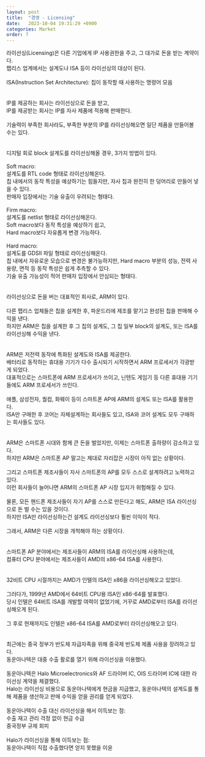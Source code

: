 ```yaml
---
layout: post
title:  "경영 - Licensing"
date:   2023-10-04 19:31:29 +0900
categories: Market
order: 7
---
```


라이선싱(Licensing)은 다른 기업에게 IP 사용권한을 주고, 그 대가로 돈을 받는 계약이다.<br>
팹리스 업계에서는 설계도나 ISA 등이 라이선싱의 대상이 된다.<br>
<br>
ISA(Instruction Set Architecture): 칩이 동작할 때 사용하는 명령어 모음<br>
<br>
<br>
IP를 제공하는 회사는 라이선싱으로 돈을 받고,<br>
IP를 제공받는 회사는 IP를 자사 제품에 적용해 판매한다.<br>
<br>
기술력이 부족한 회사라도, 부족한 부분의 IP를 라이선싱해오면 일단 제품을 만들어볼 수는 있다.<br>
<br>
<br>
디지털 회로 block 설계도를 라이선싱해올 경우, 3가지 방법이 있다.<br>
<br>
Soft macro:<br>
설계도를 RTL code 형태로 라이선싱해온다.<br>
칩 내에서의 동작 특성을 예상하기는 힘들지만, 자사 칩과 완전히 한 덩어리로 만들어 넣을 수 있다.<br>
판매자 입장에서는 기술 유출이 우려되는 형태다.<br>
<br>
Firm macro:<br>
설계도를 netlist 형태로 라이선싱해온다.<br>
Soft macro보다 동작 특성을 예상하기 쉽고,<br>
Hard macro보다 자유롭게 변경 가능하다.<br>
<br>
Hard macro:<br>
설계도를 GDSII 파일 형태로 라이선싱해온다.<br>
칩 내에서 자유로운 모습으로 변경은 불가능하지만, Hard macro 부분의 성능, 전력 사용량, 면적 등 동작 특성은 쉽게 추측할 수 있다.<br>
기술 유출 가능성이 적어 판매자 입장에서 안심되는 형태다.<br>
<br>
<br>
라이선싱으로 돈을 버는 대표적인 회사로, ARM이 있다.<br>
<br>
다른 팹리스 업체들은 칩을 설계한 후, 파운드리에 제조를 맡기고 완성된 칩을 판매해 수익을 낸다.<br>
하지만 ARM은 칩을 설계한 후 그 칩의 설계도, 그 칩 일부 block의 설계도, 또는 ISA를 라이선싱해 수익을 낸다.<br>
<br>
<br>
ARM은 저전력 동작에 특화된 설계도와 ISA를 제공한다.<br>
배터리로 동작하는 휴대용 기기가 다수 출시되기 시작하면서 ARM 프로세서가 각광받게 되었다.<br>
대표적으로는 스마트폰에 ARM 프로세서가 쓰이고, 닌텐도 게임기 등 다른 휴대용 기기들에도 ARM 프로세서가 쓰인다.<br>
<br>
애플, 삼성전자, 퀄컴, 화웨이 등이 스마트폰 AP에 ARM의 설계도 또는 ISA를 활용한다.<br>
ISA만 구매한 후 코어는 자체설계하는 회사들도 있고, ISA와 코어 설계도 모두 구매하는 회사들도 있다.<br>
<br>
<br>
ARM은 스마트폰 시대와 함께 큰 돈을 벌었지만, 이제는 스마트폰 출하량이 감소하고 있다.<br>
하지만 ARM은 스마트폰 AP 말고는 제대로 자리잡은 시장이 아직 없는 상황이다.<br>
<br>
그리고 스마트폰 제조사들이 자사 스마트폰의 AP를 모두 스스로 설계하려고 노력하고 있다.<br>
이런 회사들이 늘어나면 ARM의 스마트폰 AP 시장 입지가 위험해질 수 있다.<br>
<br>
물론, 모든 핸드폰 제조사들이 자기 AP를 스스로 만든다고 해도, ARM은 ISA 라이선싱으로 돈 벌 수는 있을 것이다.<br>
하지만 ISA만 라이선싱하는건 설계도 라이선싱보다 훨씬 이익이 적다.<br>
<br>
그래서, ARM은 다른 시장을 개척해야 하는 상황이다.<br>
<br>
<br>
스마트폰 AP 분야에서는 제조사들이 ARM의 ISA를 라이선싱해 사용하는데,<br>
컴퓨터 CPU 분야에서는 제조사들이 AMD의 x86-64 ISA를 사용한다.<br>
<br>
<br>
32비트 CPU 시절까지는 AMD가 인텔의 ISA인 x86을 라이선싱해오고 있었다.<br>
<br>
그러다가, 1999년 AMD에서 64비트 CPU용 ISA인 x86-64를 발표했다.<br>
당시 인텔은 64비트 ISA를 개발할 여력이 없었기에, 거꾸로 AMD로부터 ISA를 라이선싱해오게 된다.<br>
<br>
그 후로 현재까지도 인텔은 x86-64 ISA를 AMD로부터 라이선싱해오고 있다.<br>
<br>
<br>
최근에는 중국 정부가 반도체 자급자족을 위해 중국제 반도체 제품 사용을 장려하고 있다.<br>
동운아나텍은 대중 수출 활로를 열기 위해 라이선싱을 이용했다.<br>
<br>
동운아나텍은 Halo Microelectronics와 AF 드라이버 IC, OIS 드라이버 IC에 대한 라이선싱 계약을 체결했다.<br>
Halo는 라이선싱 비용으로 동운아나텍에게 현금을 지급했고, 동운아나텍의 설계도를 통해 제품을 생산하고 판매 수익을 얻을 권리를 얻게 되었다.<br>
<br>
동운아나텍이 수출 대신 라이선싱을 해서 이득보는 점:<br>
수출 재고 관리 걱정 없이 현금 수급<br>
중국정부 규제 회피<br>
<br>
Halo가 라이선싱을 통해 이득보는 점:<br>
동운아나텍이 직접 수출했다면 얻지 못했을 이윤<br>